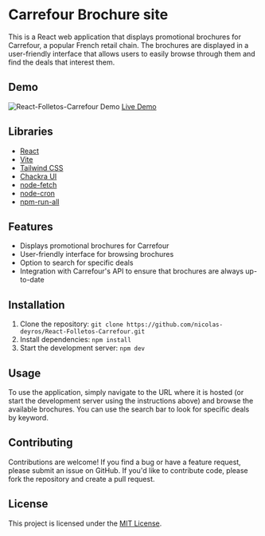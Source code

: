 # Carrefour Brochure site

This is a React web application that displays promotional brochures for Carrefour, a popular French retail chain. The brochures are displayed in a user-friendly interface that allows users to easily browse through them and find the deals that interest them.

## Demo

![React-Folletos-Carrefour Demo](./screenshots/c4-final.gif)
[Live Demo](https://react-folletos-carrefour.vercel.app/)

## Libraries

- [React](https://reactjs.org/)
- [Vite](https://vitejs.dev/)
- [Tailwind CSS](https://tailwindcss.com/)
- [Chackra UI](https://chakra-ui.com/)
- [node-fetch](https://www.npmjs.com/package/node-fetch)
- [node-cron](https://www.npmjs.com/package/node-cron)
- [npm-run-all](https://www.npmjs.com/package/npm-run-all)

## Features

- Displays promotional brochures for Carrefour
- User-friendly interface for browsing brochures
- Option to search for specific deals
- Integration with Carrefour's API to ensure that brochures are always up-to-date

## Installation

1. Clone the repository: `git clone https://github.com/nicolas-deyros/React-Folletos-Carrefour.git`
2. Install dependencies: `npm install`
3. Start the development server: `npm dev`

## Usage

To use the application, simply navigate to the URL where it is hosted (or start the development server using the instructions above) and browse the available brochures. You can use the search bar to look for specific deals by keyword.

## Contributing

Contributions are welcome! If you find a bug or have a feature request, please submit an issue on GitHub. If you'd like to contribute code, please fork the repository and create a pull request.

## License

This project is licensed under the [MIT License](https://opensource.org/licenses/MIT).
